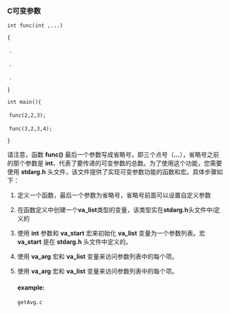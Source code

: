 ### C可变参数

`int func(int ,...)`

`{`

​	`.`

​	`.`

​	`.`

`}`

`int main(){`

​	`func(2,2,3);`

​	`func(3,2,3,4);`

`}`

请注意，函数 **func()** 最后一个参数写成省略号，即三个点号（**...**），省略号之前的那个参数是 **int**，代表了要传递的可变参数的总数。为了使用这个功能，您需要使用 **stdarg.h** 头文件，该文件提供了实现可变参数功能的函数和宏。具体步骤如下：

1. 定义一个函数，最后一个参数为省略号，省略号前面可以设置自定义参数

2. 在函数定义中创建一个**va_list**类型的变量，该类型实在**stdarg.h**头文件中i定义的

3. 使用 **int** 参数和 **va_start** 宏来初始化 **va_list** 变量为一个参数列表。宏 **va_start** 是在 **stdarg.h** 头文件中定义的。

4. 使用 **va_arg** 宏和 **va_list** 变量来访问参数列表中的每个项。

5. 使用 **va_arg** 宏和 **va_list** 变量来访问参数列表中的每个项。

   #### example:

   `getAvg.c`

